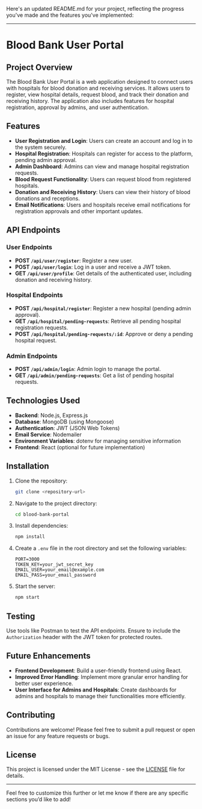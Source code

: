 Here's an updated README.md for your project, reflecting the progress you've made and the features you've implemented:

---

# Blood Bank User Portal

## Project Overview

The Blood Bank User Portal is a web application designed to connect users with hospitals for blood donation and receiving services. It allows users to register, view hospital details, request blood, and track their donation and receiving history. The application also includes features for hospital registration, approval by admins, and user authentication.

## Features

- **User Registration and Login**: Users can create an account and log in to the system securely.
- **Hospital Registration**: Hospitals can register for access to the platform, pending admin approval.
- **Admin Dashboard**: Admins can view and manage hospital registration requests.
- **Blood Request Functionality**: Users can request blood from registered hospitals.
- **Donation and Receiving History**: Users can view their history of blood donations and receptions.
- **Email Notifications**: Users and hospitals receive email notifications for registration approvals and other important updates.
  
## API Endpoints

### User Endpoints

- **POST `/api/user/register`**: Register a new user.
- **POST `/api/user/login`**: Log in a user and receive a JWT token.
- **GET `/api/user/profile`**: Get details of the authenticated user, including donation and receiving history.

### Hospital Endpoints

- **POST `/api/hospital/register`**: Register a new hospital (pending admin approval).
- **GET `/api/hospital/pending-requests`**: Retrieve all pending hospital registration requests.
- **POST `/api/hospital/pending-requests/:id`**: Approve or deny a pending hospital request.

### Admin Endpoints

- **POST `/api/admin/login`**: Admin login to manage the portal.
- **GET `/api/admin/pending-requests`**: Get a list of pending hospital requests.

## Technologies Used

- **Backend**: Node.js, Express.js
- **Database**: MongoDB (using Mongoose)
- **Authentication**: JWT (JSON Web Tokens)
- **Email Service**: Nodemailer
- **Environment Variables**: dotenv for managing sensitive information
- **Frontend**: React (optional for future implementation)

## Installation

1. Clone the repository:
   ```bash
   git clone <repository-url>
   ```
2. Navigate to the project directory:
   ```bash
   cd blood-bank-portal
   ```
3. Install dependencies:
   ```bash
   npm install
   ```
4. Create a `.env` file in the root directory and set the following variables:
   ```plaintext
   PORT=3000
   TOKEN_KEY=your_jwt_secret_key
   EMAIL_USER=your_email@example.com
   EMAIL_PASS=your_email_password
   ```
5. Start the server:
   ```bash
   npm start
   ```

## Testing

Use tools like Postman to test the API endpoints. Ensure to include the `Authorization` header with the JWT token for protected routes.

## Future Enhancements

- **Frontend Development**: Build a user-friendly frontend using React.
- **Improved Error Handling**: Implement more granular error handling for better user experience.
- **User Interface for Admins and Hospitals**: Create dashboards for admins and hospitals to manage their functionalities more efficiently.

## Contributing

Contributions are welcome! Please feel free to submit a pull request or open an issue for any feature requests or bugs.

## License

This project is licensed under the MIT License - see the [LICENSE](LICENSE) file for details.

---

Feel free to customize this further or let me know if there are any specific sections you’d like to add!